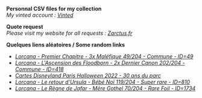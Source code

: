 **Personnal CSV files for my collection**  
*My vinted account : [Vinted](https://www.vinted.fr/member/223153477)*

**Quote request**  
*Please visit my website for all requests : [Zarctus.fr](https://www.zarctus.fr/)*


**Quelques liens aléatoires / Some random links**
- *[Lorcana - Premier Chapitre - 3x Maléfique 49/204 - Commune - ID=49](https://www.vinted.fr/items/6243757197-lorcana-premier-chapitre-3x-malefique-49204-commune-id49)*
- *[Lorcana - L'Ascension des Floodborn - 2x Dernier Canon 202/204 - Commune - ID=418](https://www.vinted.fr/items/6046223252-lorcana-lascension-des-floodborn-2x-dernier-canon-202204-commune-id418)*
- *[Cartes Disneyland Paris Halloween 2022 - 30 ans du parc](https://www.vinted.fr/items/5055454020-cartes-disneyland-paris-halloween-2022-30-ans-du-parc)*
- *[Lorcana - Le retour d'Ursula - Bébé Noï 119/204 - Super rare - ID=810](https://www.vinted.fr/items/5835836414-lorcana-le-retour-dursula-bebe-noi-119204-super-rare-id810)*
- *[Lorcana - Le Règne de Jafar - Mère Gothel 70/204 - Rare Foil - ID=1734](https://www.vinted.fr/items/6495417771-lorcana-le-regne-de-jafar-mere-gothel-70204-rare-foil-id1734)*
